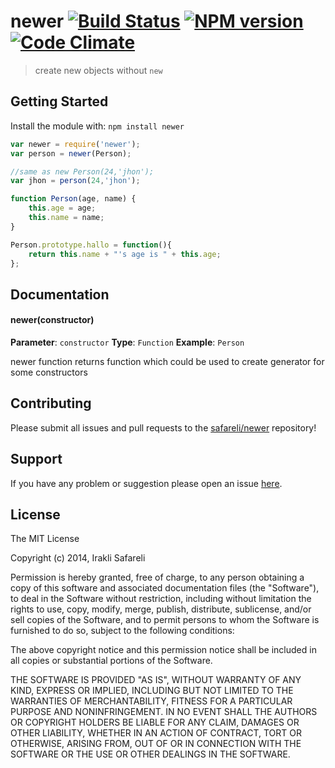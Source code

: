 # newer [![Build Status](https://secure.travis-ci.org/safareli/newer.png?branch=master)](http://travis-ci.org/safareli/newer) [![NPM version](https://badge-me.herokuapp.com/api/npm/newer.png)](http://badges.enytc.com/for/npm/newer) [![Code Climate](https://codeclimate.com/github/Safareli/newer.png)](https://codeclimate.com/github/Safareli/newer)

> create new objects without `new`

## Getting Started
Install the module with: `npm install newer`

```javascript
var newer = require('newer');
var person = newer(Person);

//same as new Person(24,'jhon');
var jhon = person(24,'jhon');

function Person(age, name) {
    this.age = age;
    this.name = name;
}

Person.prototype.hallo = function(){
    return this.name + "'s age is " + this.age;
};
```

## Documentation

#### newer(constructor)

**Parameter**: `constructor`
**Type**: `Function`
**Example**: `Person`

newer function returns function which could be used to create generator for some constructors

## Contributing

Please submit all issues and pull requests to the [safareli/newer](http://github.com/safareli/newer) repository!

## Support
If you have any problem or suggestion please open an issue [here](https://github.com/safareli/newer/issues).

## License 

The MIT License

Copyright (c) 2014, Irakli Safareli

Permission is hereby granted, free of charge, to any person
obtaining a copy of this software and associated documentation
files (the "Software"), to deal in the Software without
restriction, including without limitation the rights to use,
copy, modify, merge, publish, distribute, sublicense, and/or sell
copies of the Software, and to permit persons to whom the
Software is furnished to do so, subject to the following
conditions:

The above copyright notice and this permission notice shall be
included in all copies or substantial portions of the Software.

THE SOFTWARE IS PROVIDED "AS IS", WITHOUT WARRANTY OF ANY KIND,
EXPRESS OR IMPLIED, INCLUDING BUT NOT LIMITED TO THE WARRANTIES
OF MERCHANTABILITY, FITNESS FOR A PARTICULAR PURPOSE AND
NONINFRINGEMENT. IN NO EVENT SHALL THE AUTHORS OR COPYRIGHT
HOLDERS BE LIABLE FOR ANY CLAIM, DAMAGES OR OTHER LIABILITY,
WHETHER IN AN ACTION OF CONTRACT, TORT OR OTHERWISE, ARISING
FROM, OUT OF OR IN CONNECTION WITH THE SOFTWARE OR THE USE OR
OTHER DEALINGS IN THE SOFTWARE.

